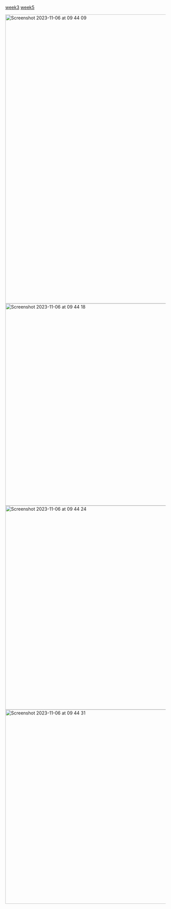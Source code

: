 [week3](week3.md)
[week5](week5.md)

<img width="908" alt="Screenshot 2023-11-06 at 09 44 09" src="https://github.com/terinet/MCA-2023/assets/86026783/b0e6c30a-1a83-47c8-b3b0-5b3ca262425e">
<img width="635" alt="Screenshot 2023-11-06 at 09 44 18" src="https://github.com/terinet/MCA-2023/assets/86026783/dd2b7409-e52f-4d8a-8218-dc1800dd4860">
<img width="641" alt="Screenshot 2023-11-06 at 09 44 24" src="https://github.com/terinet/MCA-2023/assets/86026783/d61c2ea9-4eb0-41e2-a9fe-ba654fc0e0d4">
<img width="610" alt="Screenshot 2023-11-06 at 09 44 31" src="https://github.com/terinet/MCA-2023/assets/86026783/c1a75deb-1c7c-4587-b78d-ef63a296fda8">

